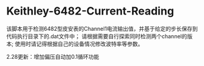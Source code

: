 # Keithley-6482-Current-Reading

该脚本用于检测6482型皮安表的Channel1电流输出值，并基于给定的步长保存到代码执行目录下的.dat文件中；
请根据需要自行探索同时检测两个channel的版本;
使用时请记得根据自己的设备情况修改波特率等参数。

2.28更新：增加偏压自动加0.1循环功能
